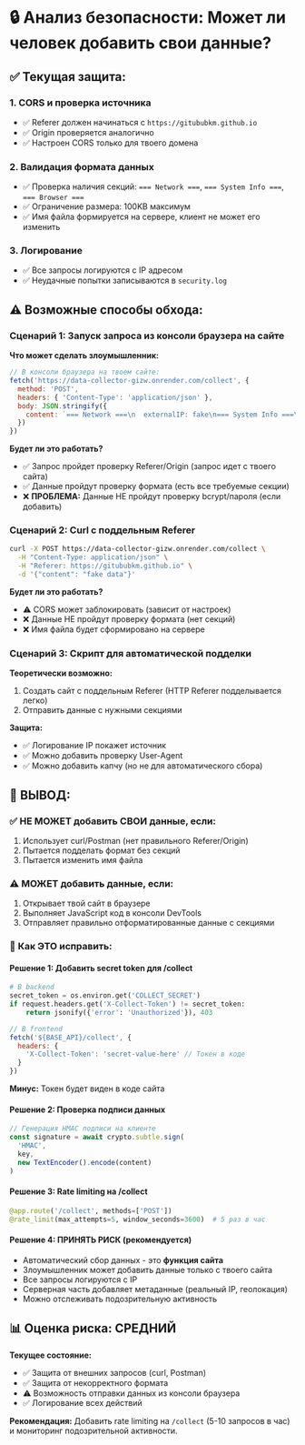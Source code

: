 # 🔒 Анализ безопасности: Может ли человек добавить свои данные?

## ✅ **Текущая защита:**

### 1. **CORS и проверка источника**
- ✅ Referer должен начинаться с `https://gitububkm.github.io`
- ✅ Origin проверяется аналогично
- ✅ Настроен CORS только для твоего домена

### 2. **Валидация формата данных**
- ✅ Проверка наличия секций: `=== Network ===`, `=== System Info ===`, `=== Browser ===`
- ✅ Ограничение размера: 100KB максимум
- ✅ Имя файла формируется на сервере, клиент не может его изменить

### 3. **Логирование**
- ✅ Все запросы логируются с IP адресом
- ✅ Неудачные попытки записываются в `security.log`

## ⚠️ **Возможные способы обхода:**

### Сценарий 1: Запуск запроса из консоли браузера на сайте
**Что может сделать злоумышленник:**
```javascript
// В консоли браузера на твоем сайте:
fetch('https://data-collector-gizw.onrender.com/collect', {
  method: 'POST',
  headers: { 'Content-Type': 'application/json' },
  body: JSON.stringify({
    content: `=== Network ===\n  externalIP: fake\n=== System Info ===\n  platform: fake\n=== Browser ===\n  userAgent: fake`
  })
})
```

**Будет ли это работать?**
- ✅ Запрос пройдет проверку Referer/Origin (запрос идет с твоего сайта)
- ✅ Данные пройдут проверку формата (есть все требуемые секции)
- ❌ **ПРОБЛЕМА:** Данные НЕ пройдут проверку bcrypt/пароля (если добавить)

### Сценарий 2: Curl с поддельным Referer
```bash
curl -X POST https://data-collector-gizw.onrender.com/collect \
  -H "Content-Type: application/json" \
  -H "Referer: https://gitububkm.github.io" \
  -d '{"content": "fake data"}'
```

**Будет ли это работать?**
- ⚠️ CORS может заблокировать (зависит от настроек)
- ❌ Данные НЕ пройдут проверку формата (нет секций)
- ❌ Имя файла будет сформировано на сервере

### Сценарий 3: Скрипт для автоматической подделки
**Теоретически возможно:**
1. Создать сайт с поддельным Referer (HTTP Referer подделывается легко)
2. Отправить данные с нужными секциями

**Защита:**
- ✅ Логирование IP покажет источник
- ✅ Можно добавить проверку User-Agent
- ✅ Можно добавить капчу (но не для автоматического сбора)

## 🎯 **ВЫВОД:**

### ✅ **НЕ МОЖЕТ** добавить СВОИ данные, если:
1. Использует curl/Postman (нет правильного Referer/Origin)
2. Пытается подделать формат без секций
3. Пытается изменить имя файла

### ⚠️ **МОЖЕТ** добавить данные, если:
1. Открывает твой сайт в браузере
2. Выполняет JavaScript код в консоли DevTools
3. Отправляет правильно отформатированные данные с секциями

### 🔐 **Как ЭТО исправить:**

#### Решение 1: Добавить secret token для /collect
```python
# В backend
secret_token = os.environ.get('COLLECT_SECRET')
if request.headers.get('X-Collect-Token') != secret_token:
    return jsonify({'error': 'Unauthorized'}), 403
```

```javascript
// В frontend
fetch('${BASE_API}/collect', {
  headers: { 
    'X-Collect-Token': 'secret-value-here' // Токен в коде
  }
})
```
**Минус:** Токен будет виден в коде сайта

#### Решение 2: Проверка подписи данных
```javascript
// Генерация HMAC подписи на клиенте
const signature = await crypto.subtle.sign(
  'HMAC',
  key,
  new TextEncoder().encode(content)
)
```

#### Решение 3: Rate limiting на /collect
```python
@app.route('/collect', methods=['POST'])
@rate_limit(max_attempts=5, window_seconds=3600)  # 5 раз в час
```

#### Решение 4: **ПРИНЯТЬ РИСК** (рекомендуется)
- Автоматический сбор данных - это **функция сайта**
- Злоумышленник может добавить данные только с твоего сайта
- Все запросы логируются с IP
- Серверная часть добавляет метаданные (реальный IP, геолокация)
- Можно отслеживать подозрительную активность

## 📊 **Оценка риска: СРЕДНИЙ**

**Текущее состояние:**
- ✅ Защита от внешних запросов (curl, Postman)
- ✅ Защита от некорректного формата
- ⚠️ Возможность отправки данных из консоли браузера
- ✅ Логирование всех действий

**Рекомендация:** Добавить rate limiting на `/collect` (5-10 запросов в час) и мониторинг подозрительной активности.

